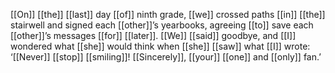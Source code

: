 [[On]] [[the]] [[last]] day [[of]] ninth grade, [[we]] crossed paths [[in]] [[the]] stairwell and signed each [[other]]’s yearbooks, agreeing [[to]] save each [[other]]’s messages [[for]] [[later]]. [[We]] [[said]] goodbye, and [[I]] wondered what [[she]] would think when [[she]] [[saw]] what [[I]] wrote: ‘[[Never]] [[stop]] [[smiling]]! [[Sincerely]], [[your]] [[one]] and [[only]] fan.’
